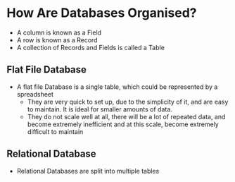 
# How Are Databases Organised?

- A column is known as a Field
- A row is known as a Record
- A collection of Records and Fields is called a Table

## Flat File Database

- A flat file Database is a single table, which could be represented by a spreadsheet
	- They are very quick to set up, due to the simplicity of it, and are easy to maintain. It is ideal for smaller amounts of data.
	- They do not scale well at all, there will be a lot of repeated data, and become extremely inefficient and at this scale, become extremely difficult to maintain

## Relational Database

- Relational Databases are split into multiple tables